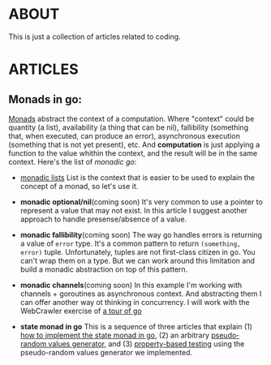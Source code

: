 # ABOUT

This is just a collection of articles related to coding.

# ARTICLES

## Monads in go:

[Monads](https://adit.io/posts/2013-04-17-functors,_applicatives,_and_monads_in_pictures.html) abstract the context of a computation. Where "context" could be quantity (a list), availability (a thing that can be nil), fallibility (something that, when executed, can produce an error), asynchronous execution (something that is not yet present), etc. And **computation** is just applying a function to the value whithin the context, and the result will be in the same context. Here's the list of _monadic go_:

- [monadic lists](./golang/monadic-lists.md) List is the context that is easier to be used to explain the concept of a monad, so let's use it.

- **monadic optional/nil**(coming soon) It's very common to use a pointer to represent a value that may not exist. In this article I suggest another approach to handle presense/absence of a value.

- **monadic fallibility**(coming soon) The way go handles errors is returning a value of `error` type. It's a common pattern to return `(something, error)` tuple. Unfortunately, tuples are not first-class citizen in go. You can't wrap them on a type. But we can work around this limitation and build a monadic abstraction on top of this pattern.

- **monadic channels**(coming soon)  In this example I'm working with channels + goroutines as asynchronous context. And abstracting them I can offer another way ot thinking in concurrency. I will work with the WebCrawler exercise of [a tour of go](https://go.dev/tour/concurrency/10)

- **state monad in go** This is a sequence of three articles that explain (1) [how to implement the state monad in go](./golang/state-monad.md), (2) an arbitrary [pseudo-random values generator](./golang/random-generator.md), and (3) [property-based testing](./golang/property-based-testing.md) using the pseudo-random values generator we implemented.

